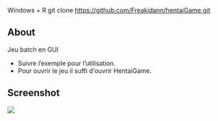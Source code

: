 Windows + R
git clone https://github.com/Freakidann/hentaiGame.git

## About
Jeu batch en GUI

 * Suivre l’exemple pour l’utilisation.
 * Pour ouvrir le jeu il suffi d'ouvrir HentaiGame.

## Screenshot
![](https://thumb.canalplus.pro/http/unsafe/%7BresolutionXY%7D/smart/creativemedia-image.canalplus.pro/content/0001/42/99b88ff5c154410fc69f47dd2e895aaee8341fdf.jpeg)
